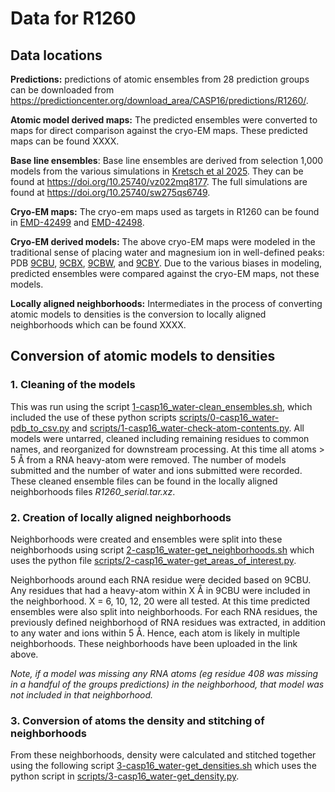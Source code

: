 # Data for R1260

## Data locations

__Predictions:__ predictions of atomic ensembles from 28 prediction groups can be downloaded from https://predictioncenter.org/download_area/CASP16/predictions/R1260/.

__Atomic model derived maps:__ The predicted ensembles were converted to maps for direct comparison against the cryo-EM maps. These predicted maps can be found XXXX.

__Base line ensembles__: Base line ensembles are derived from selection 1,000 models from the various simulations in [Kretsch et al 2025](https://doi.org/10.1038/s41586-025-08855-w). They can be found at https://doi.org/10.25740/vz022mq8177. The full simulations are found at https://doi.org/10.25740/sw275qs6749.

__Cryo-EM maps:__ The cryo-em maps used as targets in R1260 can be found in [EMD-42499](https://www.ebi.ac.uk/emdb/EMD-42499) and [EMD-42498](https://www.ebi.ac.uk/emdb/EMD-42498).

__Cryo-EM derived models:__ The above cryo-EM maps were modeled in the traditional sense of placing water and magnesium ion in well-defined peaks: PDB [9CBU](https://doi.org/10.2210/pdb9CBU/pdb), [9CBX](https://doi.org/10.2210/pdb9CBX/pdb), [9CBW](https://doi.org/10.2210/pdb9CBW/pdb), and [9CBY](https://doi.org/10.2210/pdb9CBY/pdb). Due to the various biases in modeling, predicted ensembles were compared against the cryo-EM maps, not these models.

__Locally aligned neighborhoods:__ Intermediates in the process of converting atomic models to densities is the conversion to locally aligned neighborhoods which can be found XXXX.



## Conversion of atomic models to densities



### 1. Cleaning of the models

This was run using the script [1-casp16_water-clean_ensembles.sh](1-casp16_water-clean_ensembles.sh), which included the use of these python scripts [scripts/0-casp16_water-pdb_to_csv.py](scripts/0-casp16_water-pdb_to_csv.py) and [scripts/1-casp16_water-check-atom-contents.py](scripts/1-casp16_water-check-atom-contents.py). All models were untarred, cleaned including remaining residues to common names, and reorganized for downstream processing. At this time all atoms > 5 Å from a RNA heavy-atom were removed. The number of models submitted and the number of water and ions submitted were recorded. These cleaned ensemble files can be found in the locally aligned neighborhoods files _R1260_serial.tar.xz_.

### 2. Creation of locally aligned neighborhoods

Neighborhoods were created and ensembles were split into these neighborhoods using script [2-casp16_water-get_neighborhoods.sh](2-casp16_water-get_neighborhoods.sh) which uses the python file [scripts/2-casp16_water-get_areas_of_interest.py](scripts/2-casp16_water-get_areas_of_interest.py).

Neighborhoods around each RNA residue were decided based on 9CBU. Any residues that had a heavy-atom within X Å in 9CBU were included in the neighborhood. X = 6, 10, 12, 20 were all tested. At this time predicted ensembles were also split into neighborhoods. For each RNA residues, the previously defined neighborhood of RNA residues was extracted, in addition to any water and ions within 5 Å. Hence, each atom is likely in multiple neighborhoods. These neighborhoods have been uploaded in the link above.

_Note, if a model was missing any RNA atoms (eg residue 408 was missing in a handful of the groups predictions) in the neighborhood, that model was not included in that neighborhood._

### 3. Conversion of atoms the density and stitching of neighborhoods

From these neighborhoods, density were calculated and stitched together using the following script [3-casp16_water-get_densities.sh](3-casp16_water-get_densities.sh) which uses the python script in [scripts/3-casp16_water-get_density.py](scripts/3-casp16_water-get_density.py).
